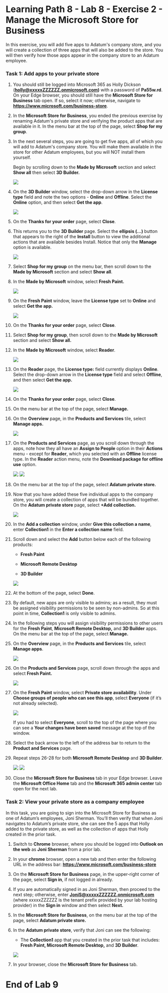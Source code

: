# Learning Path 8 - Lab 8 - Exercise 2 - Manage the Microsoft Store for Business

In this exercise, you will add five apps to Adatum's company store, and you will create a collection of three apps that will also be added to the store. You will then verify how those apps appear in the company store to an Adatum employee.

### Task 1: Add apps to your private store 

1. You should still be logged into Microsoft 365 as Holly Dickson (**holly@xxxxxZZZZZZ.onmicrosoft.com)** with a password of **Pa55w.rd**. On your Edge browser, you should still have the **Microsoft Store for Business** tab open. If so, select it now; otherwise, navigate to **https://www.microsoft.com/business-store**.

2. In the **Microsoft Store for Business**, you ended the previous exercise by renaming Adatum's private store and verifying the product apps that are available in it. In the menu bar at the top of the page, select **Shop for my group**. 

3. In the next several steps, you are going to get five apps, all of which you will add to Adatum's company store. You will make them available in the store for other Adatum employees, but you will NOT install them yourself. <br/>

	Begin by scrolling down to the **Made by Microsoft** section and select **Show all** then select **3D Builder.**

	![](images/mms1.png)

4. On the **3D Builder** window, select the drop-down arrow in the **License type** field and note the two options - **Online** and **Offline**. Select the **Online** option, and then select **Get the app**. 

	![](images/mms2.png)

5. On the **Thanks for your order** page, select **Close**. 

6. This returns you to the **3D Builder** page. Select the **ellipsis (…)** button that appears to the right of the **Install** button to view the additional actions that are available besides Install. Notice that only the **Manage** option is available. 

	![](images/mms3.png)

7. Select **Shop for my group** on the menu bar, then scroll down to the **Made by Microsoft** section and select **Show all**.

8. In the **Made by Microsoft** window, select **Fresh Paint.**

	![](images/mms4.png)

9. On the **Fresh Paint** window, leave the **License type** set to **Online** and select **Get the app.**

	![](images/mms5.png)

10. On the **Thanks for your order** page, select **Close**. 

11. Select **Shop for my group**, then scroll down to the **Made by Microsoft** section and select **Show all.**

12. In the **Made by Microsoft** window, select **Reader**. 

	![](images/mms6.png)

13. On the **Reader** page, the **License type:** field currently displays **Online**. Select the drop-down arrow in the **License type** field and select **Offline**, and then select **Get the app.**

	![](images/mms7.png)

14. On the **Thanks for your order** page, select **Close**. 

15. On the menu bar at the top of the page, select **Manage.**

16. On the **Overview** page, in the **Products and Services** tile, select **Manage apps.**

	![](images/mms8.png)

17. On the **Products and Services** page, as you scroll down through the apps, note how they all have an **Assign to People** option in their **Actions** menu - except for **Reader**, which you selected with an **Offline** license type. In the **Reader** action menu, note the **Download package for offline use** option.

	![](images/mms9.png)
	![](images/mms10.png)

18. On the menu bar at the top of the page, select **Adatum private store.** 

19. Now that you have added these five individual apps to the company store, you will create a collection of apps that will be bundled together. On the **Adatum private store** page, select **+Add collection.**

	![](images/mms11.png)

20. In the **Add a collection** window, under **Give this collection a name**, enter **Collection1** in the **Enter a collection name** field. 

21. Scroll down and select the **Add** button below each of the following products: 

	- **Fresh Paint**

	- **Microsoft Remote Desktop**

	- **3D Builder** 

	![](images/mms12.png)

22. At the bottom of the page, select **Done**. 

23. By default, new apps are only visible to admins; as a result, they must be assigned visibility permissions to be seen by non-admins. So at this point in time, **Collection1** is only visible to admins.   <br/>

24. In the following steps you will assign visibility permissions to other users for the **Fresh Paint**, **Microsoft Remote Desktop,** and **3D Builder** apps. On the menu bar at the top of the page, select **Manage.**

25. On the **Overview** page, in the **Products and Services** tile, select **Manage apps**.

	![](images/mms8.png)

26. On the **Products and Services** page, scroll down through the apps and select **Fresh Paint.**

	![](images/mms13.png)

27. On the **Fresh Paint** window, select **Private store availability**. Under **Choose groups of people who can see this app**, select **Everyone** (if it’s not already selected). <br/>

	![](images/mms14.png)

	If you had to select **Everyone**, scroll to the top of the page where you can see a **Your changes have been saved** message at the top of the window.

28. Select the back arrow to the left of the address bar to return to the **Product and Services** page. 

29. Repeat steps 26-28 for both **Microsoft Remote Desktop** and **3D Builder**.

	![](images/mms15.png)
	![](images/mms16.png)	

30. Close the **Microsoft Store for Business** tab in your Edge browser. Leave the **Microsoft Office Home** tab and the **Microsoft 365 admin center** tab open for the next lab. 


### Task 2: View your private store as a company employee 

In this task, you are going to sign into the Microsoft Store for Business as one of Adatum’s employees, Joni Sherman. You’ll then verify that when Joni navigates to Adatum’s private store, she can see the 5 apps that Holly added to the private store, as well as the collection of apps that Holly created in the prior task. 

1. Switch to **Chrome** browser, where you should be logged into **Outlook on the web** as **Joni Sherman** from a prior lab.

2. In your **chrome** browser, open a new tab and then enter the following URL in the address bar: **https://www.microsoft.com/business-store**

3. On the **Microsoft Store for Business** page, in the upper-right corner of the page, select **Sign in**, if not logged in already.

4. If you are automatically signed in as Joni Sherman, then proceed to the next step; otherwise, enter **JoniS@xxxxxZZZZZZ.onmicrosoft.com** (where xxxxxZZZZZZ is the tenant prefix provided by your lab hosting provider) in the **Sign in** window and then select **Next.**

5. In the **Microsoft Store for Business**, on the menu bar at the top of the page, select **Adatum private store.**

6. In the **Adatum private store**, verify that Joni can see the following: 

	- The **Collection1** app that you created in the prior task that includes: **Fresh Paint, Microsoft Remote Desktop,** and **3D Builder**.

	![](images/mms17.png)

7. In your browser, close the **Microsoft Store for Business** tab.


# End of Lab 9
